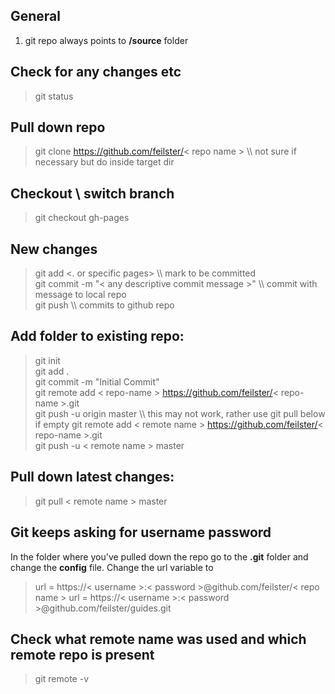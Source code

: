 ## General
1. git repo always points to **/source** folder 

## Check for any changes etc
> git status

## Pull down repo
> git clone https://github.com/feilster/< repo name >   \\\ not sure if necessary but do inside target dir

## Checkout \ switch branch
> git checkout gh-pages

## New changes
> git add <. or specific pages>  \\\ mark to be committed  
> git commit -m "< any descriptive commit message >"   \\\  commit with message to local repo  
> git push   \\\ commits to github repo

## Add folder to existing repo:
> git init  
> git add .  
> git commit -m "Initial Commit"  
> git remote add < repo-name > https://github.com/feilster/< repo-name >.git  
> git push -u origin master   \\\ this may not work, rather use git pull below if empty
> git remote add < remote name > https://github.com/feilster/< repo-name >.git  
> git push -u < remote name > master

## Pull down latest changes:
> git pull < remote name > master

## Git keeps asking for username password

In the folder where you've pulled down the repo go to the **.git** folder and change the **config** file. Change the url variable to
> url = https://< username >:< password >@github.com/feilster/< repo name >
> url = https://< username >:< password >@github.com/feilster/guides.git

## Check what remote name was used and which remote repo is present
> git remote -v
